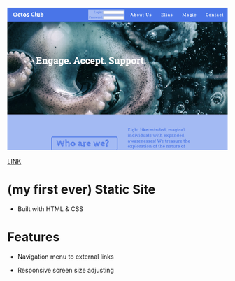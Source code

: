 ![img](/screenshot.png)

[LINK](https://scottyschwartzowen.github.io/responsiveclubwebsite/)

# (my first ever) Static Site

- Built with HTML & CSS

# Features

- Navigation menu to external links

- Responsive screen size adjusting
